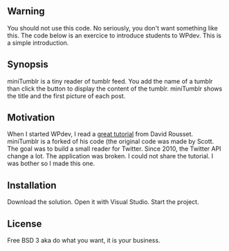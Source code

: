 ## Warning

You should not use this code. No seriously, you don't want something like this. The code below is an exercice to introduce students to WPdev. This is a simple introduction.

## Synopsis

miniTumblr is a tiny reader of tumblr feed. You add the name of a tumblr than click the button to display the content of the tumblr. miniTumblr shows the title and the first picture of each post.

## Motivation

When I started WPdev, I read a [great tutorial](http://blogs.msdn.com/b/davrous/archive/2010/03/18/mini-tutorial-windows-phone-7-recr-ez-en-silverlight-le-mini-client-twitter-de-scott-guthrie-du-mix2010.aspx) from David Rousset. miniTumblr is a forked of his code (the original code was made by Scott. The goal was to build a small reader for Twitter. Since 2010, the Twitter API change a lot. The application was broken. I could not share the tutorial. I was bother so I made this one.

## Installation

Download the solution. Open it with Visual Studio. Start the project.

## License

Free BSD 3 aka do what you want, it is your business.
